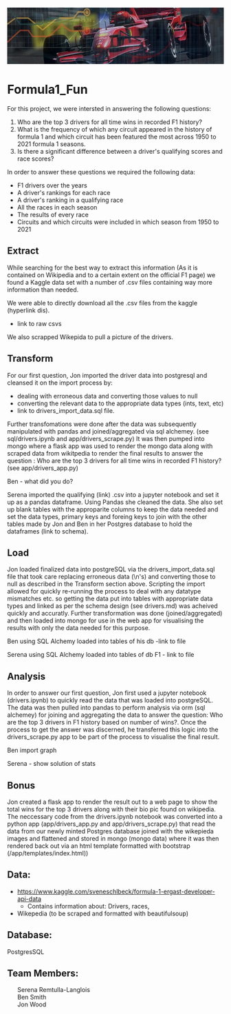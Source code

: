 ![](images/hdr.jpg)

# Formula1_Fun
For this project, we were intersted in answering the following questions:

1) Who are the top 3 drivers for all time wins in recorded F1 history?
2) What is the frequency of which any circuit appeared in the history of formula 1 and which circuit has been featured the most across 1950 to 2021 formula 1 seasons.
3) Is there a significant difference between a driver's qualifying scores and race scores?

In order to answer these questions we required the following data:
- F1 drivers over the years
- A driver's rankings for each race
- A driver's ranking in a qualifying race
- All the races in each season
- The results of every race
- Circuits and which circuits were included in which season from 1950 to 2021


## Extract
While searching for the best way to extract this information (As it is contained on Wikipedia and to a certain extent on the official F1 page) we found a Kaggle data set with a number of .csv files containing way more information than needed.

We were able to directly download all the .csv files from the kaggle (hyperlink dis).
- link to raw csvs

We also scrapped Wikepida to pull a picture of the drivers.


## Transform
For our first question, Jon imported the driver data into postgresql and cleansed it on the import process by:
 - dealing with erroneous data and converting those values to null
 - converting the relevant data to the appropriate data types (ints, text, etc)
 - link to drivers_import_data.sql file.

 Further transfomations were done after the data was subsequently manipulated with pandas and joined/aggregated via sql alchemey. (see sql/drivers.ipynb and app/drivers_scrape.py)  It was then pumped into mongo where a flask app was used to render the mongo data along with scraped data from wikitpedia to
 render the final results to answer the question : Who are the top 3 drivers for all time wins in recorded F1 history? (see app/drivers_app.py)

Ben - what did you do?

Serena imported the qualifying (link) .csv into a jupyter notebook and set it up as a pandas dataframe. Using Pandas she cleaned the data. She also set up blank tables with the approparite columns to keep the data needed and set the data types, primary keys and foreing keys to join with the other tables made by Jon and Ben in her Postgres database to hold the dataframes (link to schema).

## Load
Jon loaded finalized data into postgreSQL via the drivers_import_data.sql file that took care replacing erroneous data (\n's) and converting those to null as described in the Transform section above. Scripting the import allowed for quickly re-running the process to deal with any datatype mismatches etc. so getting the data put into tables with appropriate data types and linked as per the schema design (see drivers.md) was acheived quickly and accuratly.  Further transformation was done (joined/aggregated) and then loaded into mongo for use in the web app for visualising the results with only the data needed for this purpose.

Ben using SQL Alchemy loaded into tables of his db -link to file

Serena using SQL Alchemy loaded into tables of db F1 - link to file

## Analysis
 In order to answer our first question, Jon first used a jupyter notebook (drivers.ipynb) to quickly read the data that was loaded into postgreSQL. The data was then pulled into pandas to perform analysis via orm (sql alchemey) for joining and aggregating the data to answer the question:
Who are the top 3 drivers in F1 history based on number of wins?. Once the process to get the answer was discerned, he transferred this logic into the drivers_scrape.py app to be part of the process to visualise the final result. </li>

 Ben import graph

 Serena - show solution of stats
 
 ## Bonus
 Jon created a flask app to render the result out to a web page to show the total wins for the top 3 drivers along with their bio pic found on wikipedia. The neccessary code from the drivers.ipynb notebook was converted into a python app (app/drivers_app.py and app/drivers_scrape.py) that read the data from our newly minted Postgres database joined with the wikepieda images and flattened and stored in mongo (mongo data)  where it was then rendered back out via an html template formatted with bootstrap (/app/templates/index.html))


## Data:
- https://www.kaggle.com/sveneschlbeck/formula-1-ergast-developer-api-data
  - Contains information about: Drivers, races,
- Wikepedia (to be scraped and formatted with beautifulsoup)

## Database:
PostgresSQL



## Team Members:
<ul style="list-style:none">
<li>Serena Remtulla-Langlois</li>
<li>Ben Smith</li>
<li>Jon Wood</li>
</ul>
